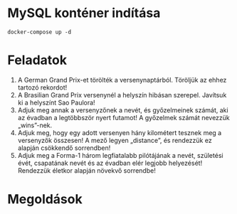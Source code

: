 # MySQL konténer indítása
`docker-compose up -d`

# Feladatok
1. A German Grand Prix-et törölték a versenynaptárból. Töröljük az ehhez tartozó rekordot!
1. A Brasilian Grand Prix versenynél a helyszín hibásan szerepel. Javítsuk ki a helyszínt Sao Paulora!
1. Adjuk meg annak a versenyzőnek a nevét, és győzelmeinek számát, aki az évadban a legtöbbször nyert futamot! A győzelmek számát nevezzük „wins”-nek.
1. Adjuk meg, hogy egy adott versenyen hány kilométert tesznek meg a versenyzők összesen! A mező legyen „distance”, és rendezzük ez alapján csökkendő sorrendben!
1. Adjuk meg a Forma-1 három legfiatalabb pilótájának a nevét, születési évét, csapatának nevét és az évadban elér legjobb helyezését! Rendezzük életkor alapján növekvő sorrendbe!

# Megoldások